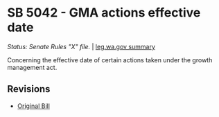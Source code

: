 # SB 5042 - GMA actions effective date
*Status: Senate Rules "X" file.* | [leg.wa.gov summary](https://app.leg.wa.gov/billsummary?BillNumber=5042&Year=2021)

Concerning the effective date of certain actions taken under the growth management act.

## Revisions
* [Original Bill](1/)